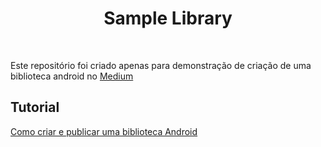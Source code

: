 <h1 align="center">Sample Library</h1></br>

Este repositório foi criado apenas para demonstração de criação de uma biblioteca android no [Medium](https://medium.com/)

## Tutorial 
[Como criar e publicar uma biblioteca Android](https://medium.com/)

